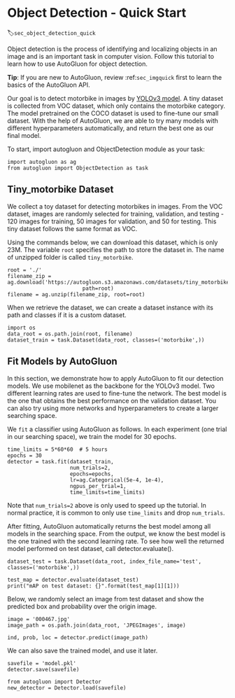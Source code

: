 # Object Detection - Quick Start
:label:`sec_object_detection_quick`

Object detection is the process of identifying and localizing objects in an image and is an important task in computer vision. Follow this tutorial to learn how to use AutoGluon for object detection.

**Tip**: If you are new to AutoGluon, review :ref:`sec_imgquick` first to learn the basics of the AutoGluon API.

Our goal is to detect motorbike in images by [YOLOv3 model](https://pjreddie.com/media/files/papers/YOLOv3.pdf). A tiny dataset is collected from VOC dataset, which only contains the motorbike category. The model pretrained on the COCO dataset is used to fine-tune our small dataset. With the help of AutoGluon, we are able to try many models with different hyperparameters automatically, and return the best one as our final model. 

To start, import autogluon and ObjectDetection module as your task: 

```{.python .input}
import autogluon as ag
from autogluon import ObjectDetection as task
```

## Tiny_motorbike Dataset
We collect a toy dataset for detecting motorbikes in images. From the VOC dataset, images are randomly selected for training, validation, and testing - 120 images for training, 50 images for validation, and 50 for testing. This tiny dataset follows the same format as VOC. 

Using the commands below, we can download this dataset, which is only 23M. The variable `root` specifies the path to store the dataset in. The name of unzipped folder is called `tiny_motorbike`.

```{.python .input}
root = './'
filename_zip = ag.download('https://autogluon.s3.amazonaws.com/datasets/tiny_motorbike.zip',
                        path=root)
filename = ag.unzip(filename_zip, root=root)
```

When we retrieve the dataset, we can create a dataset instance with its path and classes if it is a custom dataset.

```{.python .input}
import os
data_root = os.path.join(root, filename)
dataset_train = task.Dataset(data_root, classes=('motorbike',))
```

## Fit Models by AutoGluon
In this section, we demonstrate how to apply AutoGluon to fit our detection models. We use mobilenet as the backbone for the YOLOv3 model. Two different learning rates are used to fine-tune the network. The best model is the one that obtains the best performance on the validation dataset. You can also try using more networks and hyperparameters to create a larger searching space. 

We `fit` a classifier using AutoGluon as follows. In each experiment (one trial in our searching space), we train the model for 30 epochs. 

```{.python .input}
time_limits = 5*60*60  # 5 hours
epochs = 30
detector = task.fit(dataset_train,
                    num_trials=2,
                    epochs=epochs,
                    lr=ag.Categorical(5e-4, 1e-4),
                    ngpus_per_trial=1,
                    time_limits=time_limits)
```

Note that `num_trials=2` above is only used to speed up the tutorial. In normal
practice, it is common to only use `time_limits` and drop `num_trials`.

After fitting, AutoGluon automatically returns the best model among all models in the searching space. From the output, we know the best model is the one trained with the second learning rate. To see how well the returned model performed on test dataset, call detector.evaluate().

```{.python .input}
dataset_test = task.Dataset(data_root, index_file_name='test', classes=('motorbike',))

test_map = detector.evaluate(dataset_test)
print("mAP on test dataset: {}".format(test_map[1][1]))
```

Below, we randomly select an image from test dataset and show the predicted box and probability over the origin image.  

```{.python .input}
image = '000467.jpg'
image_path = os.path.join(data_root, 'JPEGImages', image)

ind, prob, loc = detector.predict(image_path)
```

We can also save the trained model, and use it later. 
```{.python .input}
savefile = 'model.pkl'
detector.save(savefile)

from autogluon import Detector
new_detector = Detector.load(savefile)
```

